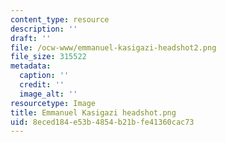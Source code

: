 ```yaml
---
content_type: resource
description: ''
draft: ''
file: /ocw-www/emmanuel-kasigazi-headshot2.png
file_size: 315522
metadata:
  caption: ''
  credit: ''
  image_alt: ''
resourcetype: Image
title: Emmanuel Kasigazi headshot.png
uid: 8eced184-e53b-4854-b21b-fe41360cac73
---
```


